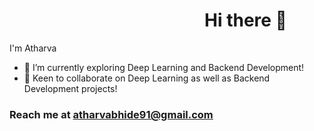 <center><h1 style="padding-left:50%;">Hi there 👋</h1></center>

I'm Atharva

- 🌱 I’m currently exploring Deep Learning and Backend Development!
- 👯 Keen to collaborate on Deep Learning as well as Backend Development projects!

<h3>Reach me at <a href="mailto:atharvabhide91@gmail.com">atharvabhide91@gmail.com</a></h3>
